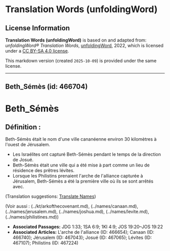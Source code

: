 # Translation Words (unfoldingWord)

## License Information

**Translation Words (unfoldingWord)** is based on and adapted from: _unfoldingWord® Translation Words_, [unfoldingWord](https://unfoldingword.org/utw), 2022, which is licensed under a [CC BY-SA 4.0 license](https://creativecommons.org/licenses/by-sa/4.0/legalcode.en).

This markdown version (created `2025-10-09`) is provided under the same license.



--------------------------------

## Beth_Sémès (id: 466704)

Beth\_Sémès
===========

Définition :
------------

Beth\-Sémès était le nom d'une ville cananéenne environ 30 kilomètres à l'ouest de Jérusalem.

* Les Israélites ont capturé Beth\-Sémès pendant le temps de la direction de Josué.
* Beth\-Sémès était une ville qui a été mise à part comme un lieu de résidence des prêtres lévites.
* Lorsque les Philistins prenaient l'arche de l'alliance capturée à Jérusalem, Beth\-Sémès a été la première ville où ils se sont arrêtés avec.

(Translation suggestions: [Translate Names](rc://en/ta/man/translate/translate-names))

(Voir aussi : (../kt/arkofthecovenant.md), (../names/canaan.md), (../names/jerusalem.md), (../names/joshua.md), (../names/levite.md), (../names/philistines.md))

* **Associated Passages:** JDG 1:33; 1SA 6:9; 1KI 4:9; JOS 19:20–JOS 19:22
* **Associated Articles:** L'arche de l'alliance (ID: 466654); Canaan (ID: 466740); Jérusalem (ID: 467043); Josué (ID: 467065); Lévites (ID: 467107); Philistins (ID: 467224)

